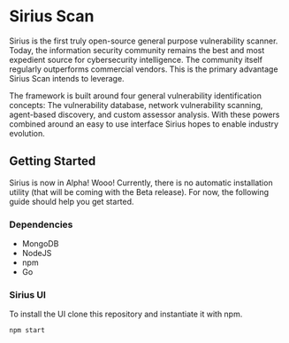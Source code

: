 # Sirius Scan

Sirius is the first truly open-source general purpose vulnerability scanner. Today, the information security community remains the best and most expedient source for cybersecurity intelligence. The community itself regularly outperforms commercial vendors. This is the primary advantage Sirius Scan intends to leverage.

The framework is built around four general vulnerability identification concepts: The vulnerability database, network vulnerability scanning, agent-based discovery, and custom assessor analysis. With these powers combined around an easy to use interface Sirius hopes to enable industry evolution.

## Getting Started

Sirius is now in Alpha! Wooo! Currently, there is no automatic installation utility (that will be coming with the Beta release). For now, the following guide should help you get started.

### Dependencies

- MongoDB
- NodeJS
- npm
- Go

### Sirius UI

To install the UI clone this repository and instantiate it with npm.

```
npm start
```
